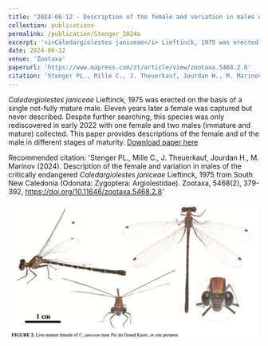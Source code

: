 ```yaml
---
title: "2024-06-12 - Description of the female and variation in males of the critically endangered <i>Caledargiolestes janiceae</i> Lieftinck, 1975 from South New Caledonia (Odonata: Zygoptera: Argiolestidae)"
collection: publications
permalink: /publication/Stenger_2024a
excerpt: '<i>Caledargiolestes janiceae</i> Lieftinck, 1975 was erected on the basis of a single not-fully mature male. Eleven years later a female was captured but never described. Despite further searching, this species was only rediscovered in early 2022 with one female and two males (immature and mature) collected. This paper provides descriptions of the female and of the male in different stages of maturity.'
date: 2024-06-12
venue: 'Zootaxa'
paperurl: 'https://www.mapress.com/zt/article/view/zootaxa.5468.2.8'
citation: 'Stenger PL., Mille C., J. Theuerkauf, Jourdan H., M. Marinov (2024). Description of the female and variation in males of the critically endangered <i>Caledargiolestes janiceae</i> Lieftinck, 1975 from South New Caledonia (Odonata: Zygoptera: Argiolestidae). Zootaxa, 5468(2), 379-392, https://doi.org/10.11646/zootaxa.5468.2.8'
---
```

<i>Caledargiolestes janiceae</i> Lieftinck, 1975 was erected on the basis of a single not-fully mature male. Eleven years later a female was captured but never described. Despite further searching, this species was only rediscovered in early 2022 with one female and two males (immature and mature) collected. This paper provides descriptions of the female and of the male in different stages of maturity.
[Download paper here](https://www.mapress.com/zt/article/view/zootaxa.5468.2.8)

Recommended citation: 'Stenger PL., Mille C., J. Theuerkauf, Jourdan H., M. Marinov (2024). Description of the female and variation in males of the critically endangered <i>Caledargiolestes janiceae</i> Lieftinck, 1975 from South New Caledonia (Odonata: Zygoptera: Argiolestidae). Zootaxa, 5468(2), 379-392, https://doi.org/10.11646/zootaxa.5468.2.8'

<div style="text-align: center;"> <img src="/images/Stenger_2024a.png" style="width: 1600px; height: auto;"> </div>

